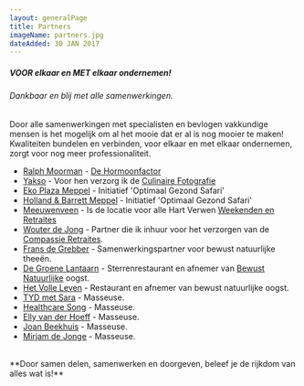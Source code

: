 ```yaml
---
layout: generalPage
title: Partners
imageName: partners.jpg
dateAdded: 30 JAN 2017
---
```


##### VOOR elkaar en MET elkaar ondernemen!

###### Dankbaar en blij met alle samenwerkingen.
Door alle samenwerkingen met specialisten en bevlogen vakkundige mensen is het mogelijk om al het mooie dat er al is nog mooier te maken!
Kwaliteiten bundelen en verbinden, voor elkaar en met elkaar ondernemen, zorgt voor nog meer professionaliteit.

* [Ralph Moorman] - [De Hormoonfactor]
* [Yakso] - Voor hen verzorg ik de [Culinaire Fotografie]  
* [Eko Plaza Meppel] - Initiatief 'Optimaal Gezond Safari'
* [Holland & Barrett Meppel] - Initiatief 'Optimaal Gezond Safari'
* [Meeuwenveen] - Is de locatie voor alle Hart Verwen [Weekenden en Retraites]
* [Wouter de Jong] - Partner die ik inhuur voor het verzorgen van de [Compassie Retraites].
* [Frans de Grebber] - Samenwerkingspartner voor bewust natuurlijke theeën.
* [De Groene Lantaarn] - Sterrenrestaurant en afnemer van [Bewust Natuurlijke] oogst.
* [Het Volle Leven] - Restaurant en afnemer van bewust natuurlijke oogst.
* [TYD met Sara] - Masseuse.
* [Healthcare Song] - Masseuse.
* [Elly van der Hoeff] - Masseuse.
* [Joan Beekhuis] - Masseuse.  
* [Mirjam de Jonge] - Masseuse.

<br>
**Door samen delen, samenwerken en doorgeven, beleef je de rijkdom van alles wat is!**

[Ralph Moorman]: http://www.dehormoonfactor.nl
[De Hormoonfactor]: {{site.baseurl}}/noginvullen
[Yakso]: http://www.fzorganicfood.com/merk/yakso/
[Culinaire Fotografie]: {{site.baseurl}}/page/culinaire-fotografie
[Eko Plaza Meppel]: https://www.ekoplaza.nl/vestigingen/meppel/
[Holland & Barrett Meppel]: https://www.hollandandbarrett.nl/stores/storeLocator.jsp?gclid=CKf_nOf8-NACFVQ_Gwodp9AP4Q
[Meeuwenveen]: http://www.meeuwenveen.nl
[Weekenden en Retraites]: {{site.baseurl}}/page/weekenden-en-retraites
[Wouter de Jong]: http://www.wouterdejong.nl
[Compassie Retraites]: {{site.baseurl}}/noginvullen
[Frans de Grebber]: https://fransdegrebber.nl
[De Groene Lantaarn]: http://www.degroenelantaarn.com
[Bewust Natuurlijke]: {{site.baseurl}}/page/bio-tuin
[Het Volle Leven]: http://www.hetvolleleven.com
[TYD met Sara]: http://sararensema.nl
[Healthcare Song]: http://healthcaresong.nl
[Elly van der Hoeff]: http://www.ellyvanderhoeff.nl
[Joan Beekhuis]: http://www.bloeienleef.nl/content/http://joan
[Mirjam de Jonge]: http://www.centrumvoorchinesegeneeswijzen.nl/info/mirjam-de-jonge
